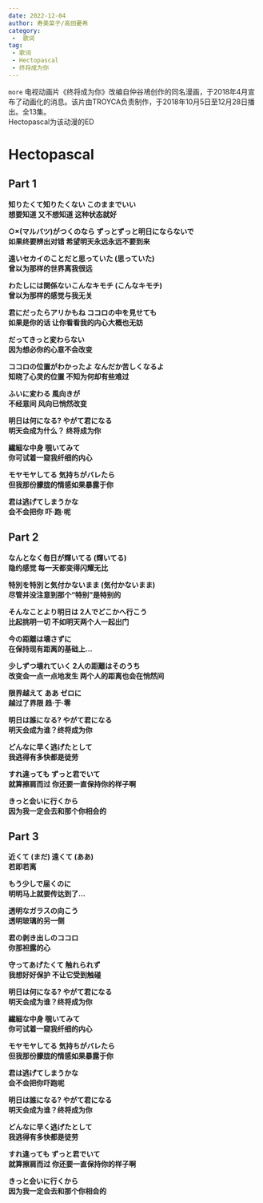 ```yaml
---
date: 2022-12-04
author: 寿美菜子/高田憂希
category:
 -  歌词
tag:
 - 歌词
 - Hectopascal
 - 终将成为你
---
```


`more` 电视动画片《终将成为你》改编自仲谷鳰创作的同名漫画，于2018年4月宣布了动画化的消息。该片由TROYCA负责制作，于2018年10月5日至12月28日播出。全13集。  
Hectopascal为该动漫的ED

<!-- more -->
# Hectopascal

## Part 1

**知りたくて知りたくない このままでいい**  
**想要知道 又不想知道 这种状态就好**  

**○×(マルバツ)がつくのなら ずっとずっと明日にならないで**  
**如果终要辨出对错 希望明天永远永远不要到来**  

**遠いセカイのことだと思っていた (思っていた)**  
**曾以为那样的世界离我很远**  

**わたしには関係ないこんなキモチ (こんなキモチ)**  
**曾以为那样的感觉与我无关**  

**君にだったらアリかもね ココロの中を見せても**  
**如果是你的话 让你看看我的内心大概也无妨**  

**だってきっと変わらない**  
**因为想必你的心意不会改变**  

**ココロの位置がわかったよ なんだか苦しくなるよ**  
**知晓了心灵的位置 不知为何却有些难过**  

**ふいに変わる 風向きが**  
**不经意间 风向已悄然改变**  

**明日は何になる? やがて君になる**  
**明天会成为什么？ 终将成为你**  

**繊細な中身 覗いてみて**  
**你可试着一窥我纤细的内心**  

**モヤモヤしてる 気持ちがバレたら**  
**但我那份朦胧的情感如果暴露于你**  

**君は逃げてしまうかな**  
**会不会把你 吓·跑·呢**  

## Part 2

**なんとなく毎日が輝いてる (輝いてる)**  
**隐约感觉 每一天都变得闪耀无比**  

**特別を特別と気付かないまま (気付かないまま)**  
**尽管并没注意到那个“特别”是特别的**  

**そんなことより明日は 2人でどこかへ行こう**  
**比起挑明一切 不如明天两个人一起出门**  

**今の距離は壊さずに**  
**在保持现有距离的基础上...**  

**少しずつ壊れていく 2人の距離はそのうち**  
**改变会一点一点地发生 两个人的距离也会在悄然间**  

**限界越えて ああ ゼロに**  
**越过了界限 趋·于·零**  

**明日は誰になる? やがて君になる**  
**明天会成为谁？终将成为你**  

**どんなに早く逃げたとして**  
**我逃得有多快都是徒劳**  

**すれ違っても ずっと君でいて**  
**就算擦肩而过 你还要一直保持你的样子啊**  

**きっと会いに行くから**  
**因为我一定会去和那个你相会的**  

## Part 3

**近くて (まだ) 遠くて (ああ)**  
**若即若离**  

**もう少しで届くのに**  
**明明马上就要传达到了...**  

**透明なガラスの向こう**  
**透明玻璃的另一侧**  

**君の剥き出しのココロ**  
**你那袒露的心**  

**守ってあげたくて 触れられず**  
**我想好好保护 不让它受到触碰**  

**明日は何になる? やがて君になる**  
**明天会成为谁？终将成为你**  

**繊細な中身 覗いてみて**  
**你可试着一窥我纤细的内心**  

**モヤモヤしてる 気持ちがバレたら**  
**但我那份朦胧的情感如果暴露于你**  

**君は逃げてしまうかな**  
**会不会把你吓跑呢**  

**明日は誰になる? やがて君になる**  
**明天会成为谁？终将成为你**  

**どんなに早く逃げたとして**  
**我逃得有多快都是徒劳**  

**すれ違っても ずっと君でいて**  
**就算擦肩而过 你还要一直保持你的样子啊**  

**きっと会いに行くから**  
**因为我一定会去和那个你相会的**  